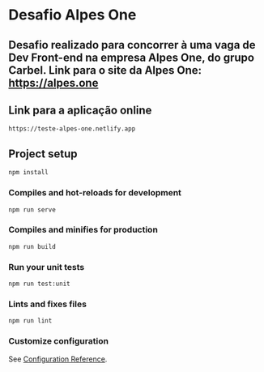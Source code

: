 # Desafio Alpes One

## Desafio realizado para concorrer à uma vaga de Dev Front-end na empresa Alpes One, do grupo Carbel. Link para o site da Alpes One:  https://alpes.one


## Link para a aplicação online
```
https://teste-alpes-one.netlify.app
```
## Project setup
```
npm install
```

### Compiles and hot-reloads for development
```
npm run serve
```

### Compiles and minifies for production
```
npm run build
```

### Run your unit tests
```
npm run test:unit
```

### Lints and fixes files
```
npm run lint
```

### Customize configuration
See [Configuration Reference](https://cli.vuejs.org/config/).
